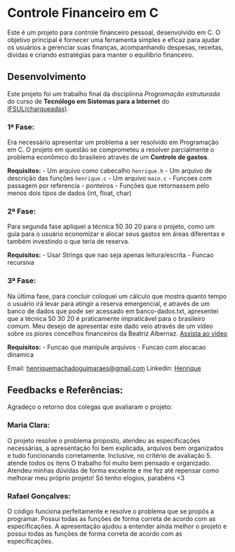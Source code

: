 # Controle Financeiro em C
Este é um projeto para controle financeiro pessoal, desenvolvido em C. O objetivo principal é fornecer uma ferramenta simples e eficaz para ajudar os usuários a gerenciar suas finanças, acompanhando despesas, receitas, dividas e criando estratégias para manter o equilíbrio financeiro.


## Desenvolvimento
  Este projeto foi um trabalho final da disciplinna *Programação estruturada* do curso de **Tecnólogo em Sistemas para a Internet** do [IFSUL(charqueadas)](http://www.charqueadas.ifsul.edu.br).

### 1ª Fase:
  Era necessário apresentar um problema a ser resolvido em Programação em C. O projeto em questão se comprometeu a resolver parcialmente o problema econômico do brasileiro através de um **Controle de gastos**.

**Requisitos:**
    - Um arquivo como cabecalho `henrique.h`
    - Um arquivo de descrição das funções `henrique.c`
    - Um arquivo `main.c`
    - Funcoes com passagem por referencia - ponteiros
    - Funções que retornassem pelo menos dois tipos de dados (int, float, char)


### 2ª Fase:
Para segunda fase apliquei a técnica 50 30 20 para o projeto, como um guia para o usuário economizar e alocar seus gastos em áreas diferentas e também investindo o que teria de reserva.

**Requisitos:**
    - Usar Strings que nao seja apenas leitura/escrita
    - Funcao recursiva


### 3ª Fase:
  Na última fase, para concluir coloquei um cálculo que mostra quanto tempo o usuário irá levar para atingir a reserva emergencial, e através de um banco de dados que pode ser acessado em banco-dados.txt, apresentei que a técnica 50 30 20 é praticamente impraticável para o brasileiro comum. Meu desejo de apresentar este dado veio através de um vídeo sobre os piores concelhos financeiros da Beatriz Albernaz. [Assista ao vídeo](https://youtu.be/myxkQeS6W04?si=Iu--Jg5DVfV6mR62)

**Requisitos:**
    - Funcao que manipule arquivos
    - Funcao com alocacao dinamica

  Email: henriquemachadoguimaraes@gmail.com
  Linkedin: [Henrique](https://www.linkedin.com/in/henrique-guimaraes-/)

## Feedbacks e Referências:
  Agradeço o retorno dos colegas que avaliaram o projeto:

### Maria Clara:
  O projeto resolve o problema proposto, atendeu as especificações necessárias, a apresentação foi bem explicada, arquivos bem organizados e tudo funcionando corretamente.
Inclusive, no critério de avaliação 5. atende todos os itens
O trabalho foi muito bem pensado e organizado. Atendeu minhas dúvidas de forma excelente e me fez até repensar como melhorar meu próprio projeto! Só tenho elogios, parabéns <3

### Rafael Gonçalves:
O código funciona perfeitamente e resolve o problema que se propôs a programar. Possui todas as funções de forma correta de acordo com as especificações.
A apresentação ajudou a entender ainda melhor o projeto e possui todas as funções de forma correta de acordo com as especificações.

